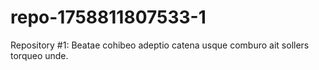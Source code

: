 # repo-1758811807533-1
Repository #1: Beatae cohibeo adeptio catena usque comburo ait sollers torqueo unde.
